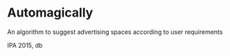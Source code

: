 # Automagically
An algorithm to suggest advertising spaces according to user requirements

IPA 2015, db
